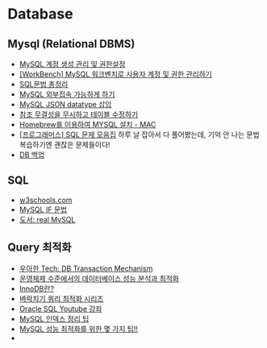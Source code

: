 # Database

## Mysql (Relational DBMS)
- [MySQL 계정 생성 관리 및 권한설정](https://2dubbing.tistory.com/13) 
- [[WorkBench] MySQL 워크벤치로 사용자 계정 및 권한 관리하기](https://dololak.tistory.com/461) 
- [SQL문법 총정리](http://tcpschool.com/mysql/intro) 
- [MySQL 외부접속 가능하게 하기](https://walkingfox.tistory.com/66) 
- [MySQL JSON datatype 삽입](https://riptutorial.com/ko/mysql/example/10143/간단한-json-삽입) 
- [참조 무결성을 무시하고 테이블 수정하기](https://blog.naver.com/parkjy76/30109075963)
- [Homebrew를 이용하여 MYSQL 설치 - MAC](https://devyurim.github.io/data%20base/mysql/2018/08/13/mysql-1.html)
- [[프로그래머스] SQL 문제 모음집](https://programmers.co.kr/learn/challenges?tab=sql_practice_kit) 하루 날 잡아서 다 풀어봤는데, 기억 안 나는 문법 복습하기엔 괜찮은 문제들이다!
- [DB 백업](https://kkamikoon.tistory.com/173)


## SQL
- [w3schools.com](https://www.w3schools.com/sql/default.asp)
- [MySQL IF 문법](https://duveen.tistory.com/16)
- [도서: real MySQL](https://book.naver.com/bookdb/book_detail.nhn?bid=6886962)


## Query 최적화
- [우아한 Tech: DB Transaction Mechanism](https://www.youtube.com/watch?v=ImvYNlF_saE)
- [운영체제 수준에서의 데이터베이스 성능 분석과 최적화](https://www.youtube.com/watch?v=QfBuEj0Vf4c)
- [InnoDB란?](https://joridari.tistory.com/15)
- [벼락치기 쿼리 최적화 시리즈](https://idea-sketch.tistory.com/51?category=547413)
- [Oracle SQL Youtube 강좌](https://www.youtube.com/watch?v=pGlkIFrY9QY&list=PLq8wAnVUcTFVq7RD1kuUwkdWabxvDGzfu)
- [MySQL 인덱스 정리 팁](https://jojoldu.tistory.com/243)
- [MySQL 성능 최적화를 위한 몇 가지 팁!!](https://gywn.net/2012/09/mysql-tuning/)
- 